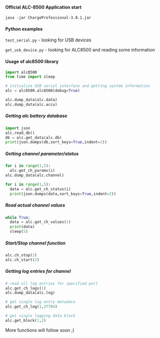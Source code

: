 #### Official ALC-8500 Application start

`java -jar ChargeProfessional-3.0.1.jar`

#### Python examples

`test_serial.py` - looking for USB devices

`get_usb_device.py` - looking for ALC8500 and reading some information

#### Usage of alc8500 library

```python
import alc8500
from time import sleep

# initialize USB serial interface and getting system information
alc = alc8500.alc8500(debug=True)

alc.dump_data(alc.data)
alc.dump_data(alc.accu)
```

##### Getting alc battery database

```python
import json
alc.read_db()
db = alc.get_data(alc.db)
print(json.dumps(db,sort_keys=True,indent=2))
```

##### Getting channel parameter/status

```python
for i in range(1,5):
  alc.get_ch_params(i)
alc.dump_data(alc.channel)

for i in range(1,5):
  data = alc.get_ch_status(i)
  print(json.dumps(data,sort_keys=True,indent=2))
```

##### Read actual channel values

```python
while True:
  data = alc.get_ch_values(1)
  print(data)
  sleep(5)
```

##### Start/Stop channel function

```python
alc.ch_stop(2)
alc.ch_start(2)
```

##### Getting log entries for channel

```python
# read all log entries for specified port
alc.get_ch_logs(1)
alc.dump_data(alc.log)

# get single log entry metadata
alc.get_ch_log(1,37704)

# get single logging data block
alc.get_block(1,2)

```

More functions will follow soon ;)
